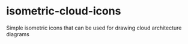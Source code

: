 # isometric-cloud-icons
Simple isometric icons that can be used for drawing cloud architecture diagrams
